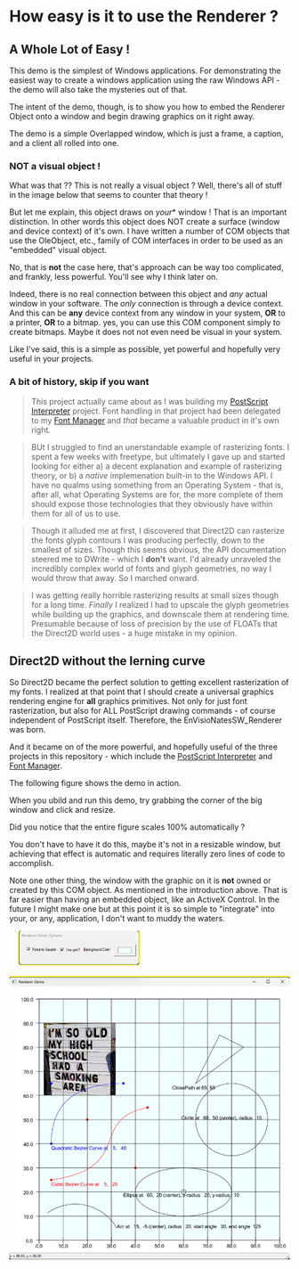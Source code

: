 # How easy is it to use the Renderer ?

## A Whole Lot of Easy !

This demo is the simplest of Windows applications. For demonstrating the easiest way to create a
windows application using the raw Windows API - the demo will also take the mysteries out of that.

The intent of the demo, though, is to show you how to embed the Renderer Object onto a window 
and begin drawing graphics on it right away.

The demo is a simple Overlapped window, which is just a frame, a caption, and a client all rolled into one.

### NOT a visual object !

What was that ?? This is not really a visual object ? Well, there's all of stuff in the image below
that seems to counter that theory !

But let me explain, this object draws on *your** window ! That is an important distinction. In other words
this object does NOT create a surface (window and device context) of it's own. I have written a number
of COM objects that use the OleObject, etc., family of COM interfaces in order to be used as an "embedded" visual
object. 

No, that is **not** the case here, that's approach can be way too complicated, and frankly, less powerful. You'll see why I think later on.

Indeed, there is no real connection between this object and *any* actual window in your software. The *only* connection is through a 
device context. And this can be **any** device context from any window in your system, **OR** to a printer, **OR** to a bitmap. yes, 
you can use this COM component simply to create bitmaps. Maybe it does not not even need be visual in your system.

Like I've said, this is a simple as possible, yet powerful and hopefully very useful in your projects.

### A bit of history, skip if you want

>This project actually came about as I was building my [PostScript Interpreter](../../PostScriptInterpreter) project. Font handling in that
project had been delegated to my [Font Manager](../../EnVisioNateSW_FontManager) and *that* became a valuable product in it's own right.

>BUt I struggled to find an unerstandable example of rasterizing fonts. I spent a few weeks with freetype, but ultimately I gave up 
and started looking for either a) a decent explanation and example of rasterizing theory, or b) a *native* implemenation built-in to the 
Windows API. I have no qualms using something from an Operating System - that is, after all, what Operating Systems are for, the more
complete of them should expose those technologies that they obviously have within them for all of us to use.

>Though it alluded me at first, I discovered that Direct2D can rasterize the fonts glyph contours I was producing perfectly, down to the 
smallest of sizes. Though this seems obvious, the API documentation steered me to DWrite - which I **don't** want. I'd already unraveled 
the incredibly complex world of fonts and glyph geometries, no way I would throw that away. So I marched onward.

>I was getting really horrible rasterizing results at small sizes though for a long time. *Finally* I realized I had to upscale the glyph 
geometries while building up the graphics, and downscale them at rendering time. Presumable because of loss of precision by the use of FLOATs 
that the Direct2D world uses - a huge mistake in my opinion.

## Direct2D without the lerning curve

So Direct2D became the perfect solution to getting excellent rasterization of my fonts. I realized at that point that I should 
create a universal graphics rendering engine for **all** graphics primitives. Not only for just font rasterization, but also for ALL
PostScript drawing commands - of course independent of PostScript itself. Therefore, the EnVisioNatesSW_Renderer was born.

And it became on of the more powerful, and hopefully useful of the three projects in this repository - which include the 
[PostScript Interpreter](../../PostScriptInterpreter) and [Font Manager](../../EnVisioNateSW_FontManager).

The following figure shows the demo in action. 

When you ubild and run this demo, try grabbing the corner of the big window and click and resize.

Did you notice that the entire figure scales 100% automatically ?

You don't have to have it do this, maybe it's not in a resizable window, but achieving that effect is automatic and requires
literally zero lines of code to accomplish.

Note one other thing, the window with the graphic on it is **not** owned or created by this COM object. As mentioned in the 
introduction above. That is far easier than having an embedded object, like an ActiveX Control. In the future I might make one
but at this point it is so simple to "integrate" into your, or any, application, I don't want to muddy the waters.

![Renderer Demo](./Resources/fullSample.png)

